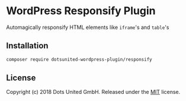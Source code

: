 WordPress Responsify Plugin
===

Automagically responsify HTML elements like <code>iframe</code>'s and
<code>table</code>'s

Installation
---

```bash
composer require dotsunited-wordpress-plugin/responsify
```

License
---

Copyright (c) 2018 Dots United GmbH.
Released under the [MIT](LICENSE) license.
